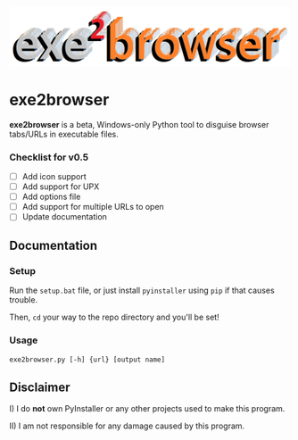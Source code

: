 ![](github-assets/exe2browser.png)

# exe2browser
**exe2browser** is a beta, Windows-only Python tool to disguise browser tabs/URLs in executable files.

### Checklist for v0.5

- [ ] Add icon support
- [ ] Add support for UPX
- [ ] Add options file
- [ ] Add support for multiple URLs to open
- [ ] Update documentation

## Documentation

### Setup

Run the `setup.bat` file, or just install `pyinstaller` using `pip` if that causes trouble.

Then, `cd` your way to the repo directory and you'll be set!

### Usage

```
exe2browser.py [-h] {url} [output name]
```
## Disclaimer

I) I do **not** own PyInstaller or any other projects used to make this program.

II) I am not responsible for any damage caused by this program.
